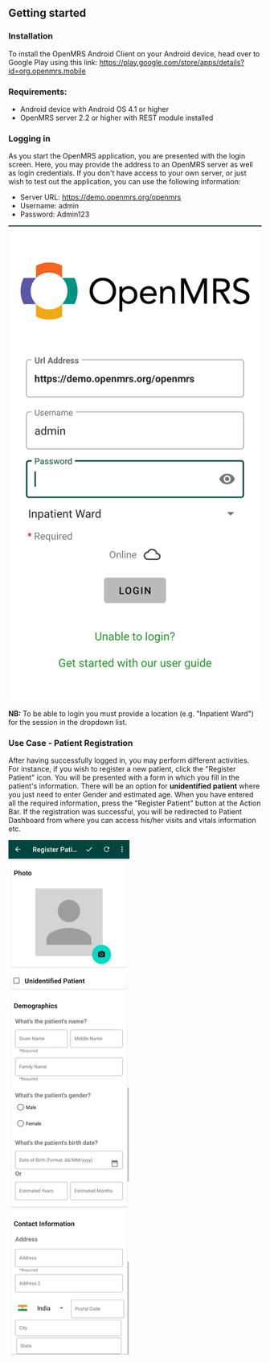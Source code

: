 ## Getting started

### Installation
To install the OpenMRS Android Client on your Android device, head over to Google Play using this link:
https://play.google.com/store/apps/details?id=org.openmrs.mobile

### Requirements:
* Android device with Android OS 4.1 or higher
* OpenMRS server 2.2 or higher with REST module installed

### Logging in
As you start the OpenMRS application, you are presented with the login screen.
Here, you may provide the address to an OpenMRS server as well as login credentials. If you don't have access to your own server, or just wish to test out the application, you can use the following information:

* Server URL: https://demo.openmrs.org/openmrs
* Username: admin
* Password: Admin123

![OpenMRS Android Client login screen][login]

[login]: assets/android_client_login_screen.png

**NB:** To be able to login you must provide a location (e.g. "Inpatient Ward") for the session in the dropdown list.

### Use Case - Patient Registration

After having successfully logged in, you may perform different activities. For instance, if you wish to register a new patient, click the "Register Patient" icon. You will be presented with a form in which you fill in the patient's information.
There will be an option for **unidentified patient** where you just need to enter Gender and estimated age.
When you have entered all the required information, press the "Register Patient" button at the Action Bar. If the registration was successful, you will be redirected to Patient Dashboard from where you can access his/her visits and vitals information etc.

![OpenMRS Android Client patient registration 1][patient1]

[patient1]: assets/android_client_registration_screen.png

